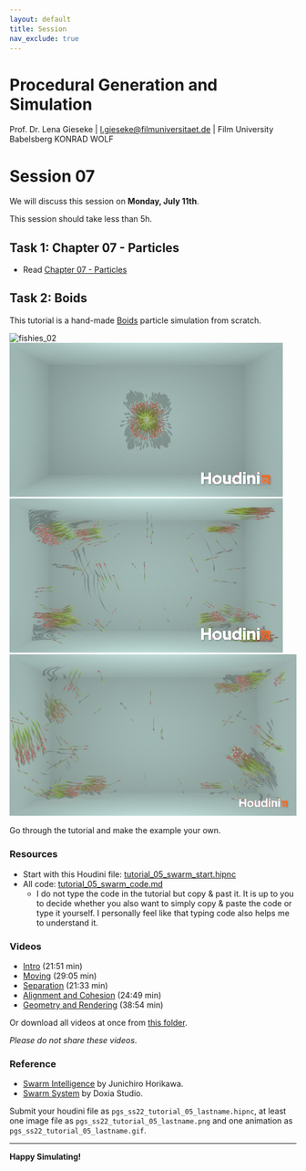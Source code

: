 ```yaml
---
layout: default
title: Session
nav_exclude: true
---
```


# Procedural Generation and Simulation

Prof. Dr. Lena Gieseke \| l.gieseke@filmuniversitaet.de \| Film University Babelsberg KONRAD WOLF

# Session 07

We will discuss this session on **Monday, July 11th**.   

This session should take less than 5h.


## Task 1: Chapter 07 - Particles

* Read [Chapter 07 - Particles](../../02_scripts/pgs_ss22_08_particles_script.md)


## Task 2: Boids

This tutorial is a hand-made [Boids](http://www.red3d.com/cwr/boids/) particle simulation from scratch. 

![fishies_02](img/fishies_02.gif)  
![fishies_0056](img/fishies_0056.png) ![fishies_0357](img/fishies_0357.png)  
![fishies_0545](img/fishies_0545.png)

Go through the tutorial and make the example your own.  

### Resources

* Start with this Houdini file: [tutorial_05_swarm_start.hipnc](tutorial_05_swarm_start.hipnc)  
* All code: [tutorial_05_swarm_code.md](tutorial_05_swarm_code.md)
    * I do not type the code in the tutorial but copy & past it. It is up to you to decide whether you also want to simply copy & paste the code or type it yourself. I personally feel like that typing code also helps me to understand it.

### Videos

* [Intro](https://drive.google.com/file/d/1YWuFcIVImTqkta4Ov3sO7FRfeZrXKkLq/view?usp=sharing) (21:51 min)
* [Moving](https://drive.google.com/file/d/1AT9PNayC8C1AoeTcB2RgiFbKnihlZrDm/view?usp=sharing) (29:05 min)
* [Separation](https://drive.google.com/file/d/1EsKMdmgBNUdWMJTSsSuhwE7dFLPQ4_GT/view?usp=sharing) (21:33 min)
* [Alignment and Cohesion](https://drive.google.com/file/d/1svxZ3mP5ZTIlyFeStkif-0h7mBZE9k8x/view?usp=sharing) (24:49 min)
* [Geometry and Rendering](https://drive.google.com/file/d/1kNZXDUK0WPMq7slVmGjelIP3i6vkcgeH/view?usp=sharing) (38:54 min)

Or download all videos at once from [this folder](https://drive.google.com/drive/folders/1uefzYAQ7hQg_OI64ylIa3Ff9vRZOax-g?usp=sharing).

*Please do not share these videos*.

### Reference

* [Swarm Intelligence](https://www.youtube.com/watch?v=dUec3GXc6Tg) by Junichiro Horikawa.
* [Swarm System](https://www.patreon.com/posts/houdini-tutorial-26863021) by Doxia Studio.


Submit your houdini file as `pgs_ss22_tutorial_05_lastname.hipnc`, at least one image file as `pgs_ss22_tutorial_05_lastname.png` and one animation as `pgs_ss22_tutorial_05_lastname.gif`.

---

**Happy Simulating!**
